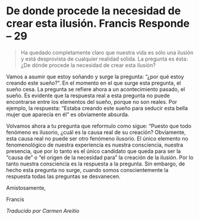 # De donde procede la necesidad de crear esta ilusión. Francis Responde – 29

>Ha quedado completamente claro que nuestra vida es sólo una ilusión y está desprovista de cualquier realidad sólida. La pregunta es ésta: ¿De dónde procede la necesidad de crear esta ilusión?

Vamos a asumir que estoy soñando y surge la pregunta: “¿por qué estoy creando este sueño?”. En el momento en el que surge esta pregunta, el sueño cesa. La pregunta se refiere ahora a un acontecimiento pasado, el sueño. Es evidente que la respuesta real a esta pregunta no puede encontrarse entre los elementos del sueño, porque no son reales. Por ejemplo, la respuesta: “Estaba creando este sueño para seducir esta bella mujer que aparecía en él” es obviamente absurda.

Volvamos ahora a tu pregunta que reformulo como sigue: “Puesto que todo fenómeno es ilusorio, ¿cuál es la causa real de su creación? Obviamente, esta causa real no puede ser otro fenómeno ilusorio. El único elemento no fenomenológico de nuestra experiencia es nuestra consciencia, nuestra presencia, que por lo tanto es el único candidato que queda para ser la “causa de” o “el origen de la necesidad para” la creación de la ilusión. Por lo tanto nuestra consciencia es la respuesta a la pregunta. Sin embargo, de hecho esta pregunta no surge, cuando somos conscientemente la respuesta todas las preguntas se desvanecen.

Amistosamente,

Francis

_Traducido por Carmen Areitio_

